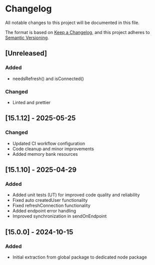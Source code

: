 # Changelog

All notable changes to this project will be documented in this file.

The format is based on [Keep a Changelog](https://keepachangelog.com/en/1.0.0/),
and this project adheres to [Semantic Versioning](https://semver.org/spec/v2.0.0.html).

## [Unreleased]

### Added

- needsRefresh() and isConnected()

### Changed

- Linted and prettier

## [15.1.12] - 2025-05-25

### Changed

- Updated CI workflow configuration
- Code cleanup and minor improvements
- Added memory bank resources

## [15.1.10] - 2025-04-29

### Added

- Added unit tests (UT) for improved code quality and reliability
- Fixed auto createdUser functionality
- Fixed refreshConnection functionality
- Added endpoint error handling
- Improved synchronization in sendOnEndpoint

## [15.0.0] - 2024-10-15

### Added

- Initial extraction from global package to dedicated node package
